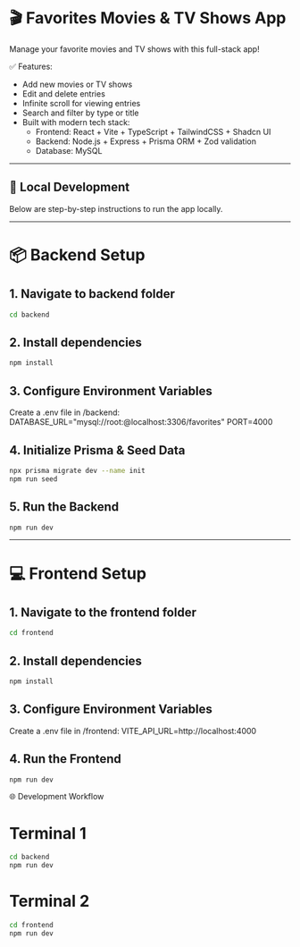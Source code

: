 # 🎬 Favorites Movies & TV Shows App

Manage your favorite movies and TV shows with this full-stack app!

✅ Features:
- Add new movies or TV shows
- Edit and delete entries
- Infinite scroll for viewing entries
- Search and filter by type or title
- Built with modern tech stack:
  - Frontend: React + Vite + TypeScript + TailwindCSS + Shadcn UI
  - Backend: Node.js + Express + Prisma ORM + Zod validation
  - Database: MySQL

---

## 🚀 Local Development

Below are step-by-step instructions to run the app locally.

---

# 📦 Backend Setup

## 1. Navigate to backend folder

```bash
cd backend
```

## 2. Install dependencies
```bash
npm install
```

## 3. Configure Environment Variables
Create a .env file in /backend:
DATABASE_URL="mysql://root:@localhost:3306/favorites"
PORT=4000

## 4. Initialize Prisma & Seed Data
```bash
npx prisma migrate dev --name init
npm run seed
```

## 5. Run the Backend
```bash
npm run dev
```

---

# 💻 Frontend Setup

## 1. Navigate to the frontend folder
```bash
cd frontend
```

## 2. Install dependencies
```bash
npm install
```

## 3. Configure Environment Variables
Create a .env file in /frontend:
VITE_API_URL=http://localhost:4000

## 4. Run the Frontend
```bash
npm run dev
```

🌐 Development Workflow
# Terminal 1
```bash
cd backend
npm run dev
```

# Terminal 2
```bash
cd frontend
npm run dev
```
